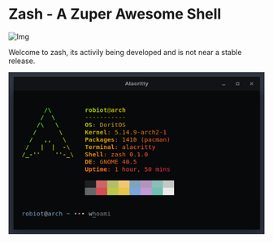# Zash - A Zuper Awesome Shell
 ![Img](https://img.shields.io/aur/version/zash)
 
Welcome to zash, its activily being developed and is not near a stable release.

![Example](https://raw.githubusercontent.com/robiot/zash/main/img/example.png)
